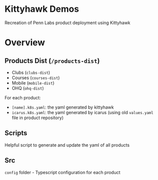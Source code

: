 # Kittyhawk Demos
Recreation of Penn Labs product deployment using Kittyhawk

# Overview
## Products Dist (`/products-dist`)
- Clubs (`clubs-dist`)
- Courses (`courses-dist`)
- Mobile (`mobile-dist`)
- OHQ (`ohq-dist`)

For each product:
- `[name].k8s.yaml`: the yaml generated by kittyhawk
- `icarus.k8s.yaml`: the yaml generated by icarus (using old `values.yaml` file in product repository)

## Scripts
Helpful script to generate and update the yaml of all products

## Src
`config` folder - Typescript configuration for each product